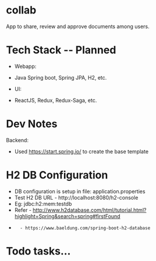 # collab

App to share, review and approve documents among users.

# Tech Stack -- Planned
- Webapp:
* Java Spring boot, Spring JPA, H2, etc.

- UI:
* ReactJS, Redux, Redux-Saga, etc.

# Dev Notes

Backend:
* Used https://start.spring.io/ to create the base template

# H2 DB Configuration
* DB configuration is setup in file: application.properties
* Test H2 DB URL - http://localhost:8080/h2-console
* Eg: jdbc:h2:mem:testdb
* Refer - http://www.h2database.com/html/tutorial.html?highlight=Spring&search=spring#firstFound
*       - https://www.baeldung.com/spring-boot-h2-database

# Todo tasks...

